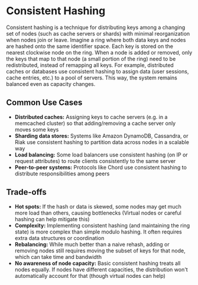 # Consistent Hashing

Consistent hashing is a technique for distributing keys among a changing set of nodes (such as cache servers or shards) with minimal reorganization when nodes join or leave. Imagine a ring where both data keys and nodes are hashed onto the same identifier space. Each key is stored on the nearest clockwise node on the ring. When a node is added or removed, only the keys that map to that node (a small portion of the ring) need to be redistributed, instead of remapping all keys. For example, distributed caches or databases use consistent hashing to assign data (user sessions, cache entries, etc.) to a pool of servers. This way, the system remains balanced even as capacity changes.

## Common Use Cases

- **Distributed caches:** Assigning keys to cache servers (e.g. in a memcached cluster) so that adding/removing a cache server only moves some keys
- **Sharding data stores:** Systems like Amazon DynamoDB, Cassandra, or Riak use consistent hashing to partition data across nodes in a scalable way
- **Load balancing:** Some load balancers use consistent hashing (on IP or request attributes) to route clients consistently to the same server
- **Peer-to-peer systems:** Protocols like Chord use consistent hashing to distribute responsibilities among peers

## Trade-offs

- **Hot spots:** If the hash or data is skewed, some nodes may get much more load than others, causing bottlenecks (Virtual nodes or careful hashing can help mitigate this)
- **Complexity:** Implementing consistent hashing (and maintaining the ring state) is more complex than simple modulo hashing. It often requires extra data structures or coordination
- **Rebalancing:** While much better than a naive rehash, adding or removing nodes still requires moving the subset of keys for that node, which can take time and bandwidth
- **No awareness of node capacity:** Basic consistent hashing treats all nodes equally. If nodes have different capacities, the distribution won't automatically account for that (though virtual nodes can help)
